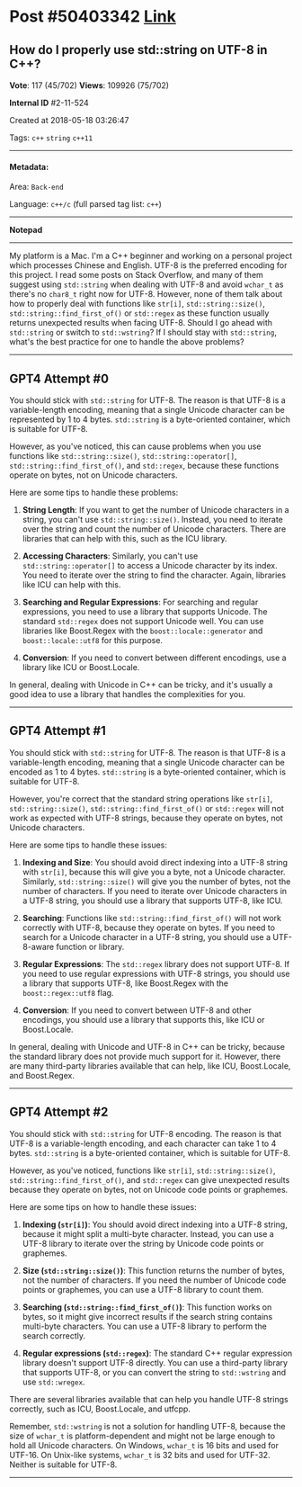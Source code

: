 
# Post \#50403342 [Link](https://stackoverflow.com/questions/50403342/)

## How do I properly use std::string on UTF-8 in C++?

**Vote**: 117 (45/702) **Views**: 109926 (75/702) 

**Internal ID** \#2-11-524

Created at 2018-05-18 03:26:47

Tags: `c++` `string` `c++11`

----------

#### Metadata:

Area: `Back-end`

Language: `c++/c` (full parsed tag list: `c++`)

----------

**Notepad**


----------

My platform is a Mac. I'm a C++ beginner and working on a personal project which processes Chinese and English. UTF-8 is the preferred encoding for this project.
I read some posts on Stack Overflow, and many of them suggest using `std::string` when dealing with UTF-8 and avoid `wchar_t` as there's no `char8_t` right now for UTF-8.
However, none of them talk about how to properly deal with functions like `str[i]`, `std::string::size()`, `std::string::find_first_of()` or `std::regex` as these function usually returns unexpected results when facing UTF-8.
Should I go ahead with `std::string` or switch to `std::wstring`? If I should stay with `std::string`, what's the best practice for one to handle the above problems?


----------
        
## GPT4 Attempt \#0

You should stick with `std::string` for UTF-8. The reason is that UTF-8 is a variable-length encoding, meaning that a single Unicode character can be represented by 1 to 4 bytes. `std::string` is a byte-oriented container, which is suitable for UTF-8.

However, as you've noticed, this can cause problems when you use functions like `std::string::size()`, `std::string::operator[]`, `std::string::find_first_of()`, and `std::regex`, because these functions operate on bytes, not on Unicode characters.

Here are some tips to handle these problems:

1. **String Length**: If you want to get the number of Unicode characters in a string, you can't use `std::string::size()`. Instead, you need to iterate over the string and count the number of Unicode characters. There are libraries that can help with this, such as the ICU library.

2. **Accessing Characters**: Similarly, you can't use `std::string::operator[]` to access a Unicode character by its index. You need to iterate over the string to find the character. Again, libraries like ICU can help with this.

3. **Searching and Regular Expressions**: For searching and regular expressions, you need to use a library that supports Unicode. The standard `std::regex` does not support Unicode well. You can use libraries like Boost.Regex with the `boost::locale::generator` and `boost::locale::utf8` for this purpose.

4. **Conversion**: If you need to convert between different encodings, use a library like ICU or Boost.Locale.

In general, dealing with Unicode in C++ can be tricky, and it's usually a good idea to use a library that handles the complexities for you.

--------

## GPT4 Attempt \#1

You should stick with `std::string` for UTF-8. The reason is that UTF-8 is a variable-length encoding, meaning that a single Unicode character can be encoded as 1 to 4 bytes. `std::string` is a byte-oriented container, which is suitable for UTF-8.

However, you're correct that the standard string operations like `str[i]`, `std::string::size()`, `std::string::find_first_of()` or `std::regex` will not work as expected with UTF-8 strings, because they operate on bytes, not Unicode characters.

Here are some tips to handle these issues:

1. **Indexing and Size**: You should avoid direct indexing into a UTF-8 string with `str[i]`, because this will give you a byte, not a Unicode character. Similarly, `std::string::size()` will give you the number of bytes, not the number of characters. If you need to iterate over Unicode characters in a UTF-8 string, you should use a library that supports UTF-8, like ICU.

2. **Searching**: Functions like `std::string::find_first_of()` will not work correctly with UTF-8, because they operate on bytes. If you need to search for a Unicode character in a UTF-8 string, you should use a UTF-8-aware function or library.

3. **Regular Expressions**: The `std::regex` library does not support UTF-8. If you need to use regular expressions with UTF-8 strings, you should use a library that supports UTF-8, like Boost.Regex with the `boost::regex::utf8` flag.

4. **Conversion**: If you need to convert between UTF-8 and other encodings, you should use a library that supports this, like ICU or Boost.Locale.

In general, dealing with Unicode and UTF-8 in C++ can be tricky, because the standard library does not provide much support for it. However, there are many third-party libraries available that can help, like ICU, Boost.Locale, and Boost.Regex.

--------

## GPT4 Attempt \#2

You should stick with `std::string` for UTF-8 encoding. The reason is that UTF-8 is a variable-length encoding, and each character can take 1 to 4 bytes. `std::string` is a byte-oriented container, which is suitable for UTF-8.

However, as you've noticed, functions like `str[i]`, `std::string::size()`, `std::string::find_first_of()`, and `std::regex` can give unexpected results because they operate on bytes, not on Unicode code points or graphemes.

Here are some tips on how to handle these issues:

1. **Indexing (`str[i]`)**: You should avoid direct indexing into a UTF-8 string, because it might split a multi-byte character. Instead, you can use a UTF-8 library to iterate over the string by Unicode code points or graphemes.

2. **Size (`std::string::size()`)**: This function returns the number of bytes, not the number of characters. If you need the number of Unicode code points or graphemes, you can use a UTF-8 library to count them.

3. **Searching (`std::string::find_first_of()`)**: This function works on bytes, so it might give incorrect results if the search string contains multi-byte characters. You can use a UTF-8 library to perform the search correctly.

4. **Regular expressions (`std::regex`)**: The standard C++ regular expression library doesn't support UTF-8 directly. You can use a third-party library that supports UTF-8, or you can convert the string to `std::wstring` and use `std::wregex`.

There are several libraries available that can help you handle UTF-8 strings correctly, such as ICU, Boost.Locale, and utfcpp.

Remember, `std::wstring` is not a solution for handling UTF-8, because the size of `wchar_t` is platform-dependent and might not be large enough to hold all Unicode characters. On Windows, `wchar_t` is 16 bits and used for UTF-16. On Unix-like systems, `wchar_t` is 32 bits and used for UTF-32. Neither is suitable for UTF-8.

--------
